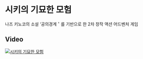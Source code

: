 # 시키의 기묘한 모험
 나즈 키노코의 소설 ‘공의경계＇를 기반으로 한 2차 창작 액션 어드벤처 게임
 
 ## Video

[![시키의 기묘한 모험](https://img.youtube.com/vi/qa9s0fYDkRI/0.jpg)](https://youtu.be/qa9s0fYDkRI)
